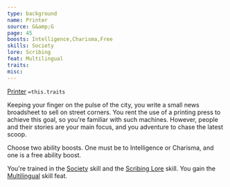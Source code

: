 ```yaml
---
type: background
name: Printer 
source: G&amp;G
page: 45
boosts: Intelligence,Charisma,Free
skills: Society
lore: Scribing
feat: Multilingual
traits: 
misc: 
---
```


[Printer](###%20Printer)
`=this.traits`


Keeping your finger on the pulse of the city, you write a small news broadsheet to sell on street corners. You rent the use of a printing press to achieve this goal, so you're familiar with such machines. However, people and their stories are your main focus, and you adventure to chase the latest scoop.

Choose two ability boosts. One must be to Intelligence or Charisma, and one is a free ability boost.

You're trained in the [Society](../../../../../20-Wyrmspire/14-Dragonling-Zettel/Society.md) skill and the [Scribing Lore](Scribing%20Lore) skill. You gain the [Multilingual](Multilingual) skill feat.

